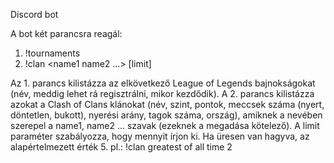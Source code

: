 Discord bot

A bot két parancsra reagál:
1. !tournaments
2. !clan <name1 name2 ...> [limit]

Az 1. parancs kilistázza az elkövetkező League of Legends bajnokságokat (név, meddig lehet rá regisztrálni, mikor kezdődik).
A 2. parancs kilistázza azokat a Clash of Clans klánokat (név, szint, pontok, meccsek száma (nyert, döntetlen, bukott), nyerési arány, tagok száma, ország), amiknek a nevében szerepel a name1, name2 ... szavak (ezeknek a megadása kötelező). A limit paraméter szabályozza, hogy mennyit írjon ki. Ha üresen van hagyva, az alapértelmezett érték 5. pl.: !clan greatest of all time 2